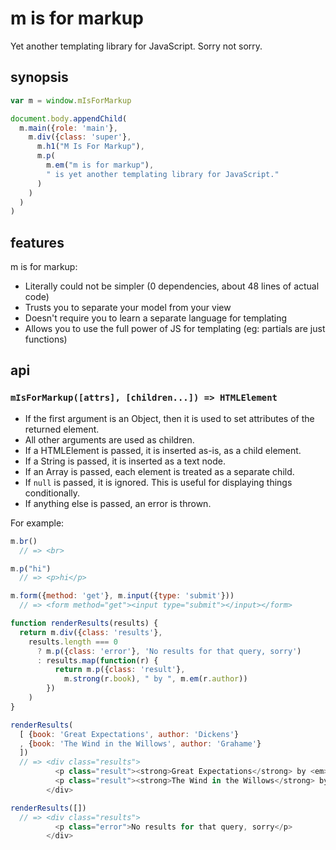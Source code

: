 # m is for markup

Yet another templating library for JavaScript. Sorry not sorry.

## synopsis

```javascript
var m = window.mIsForMarkup

document.body.appendChild(
  m.main({role: 'main'},
    m.div({class: 'super'},
      m.h1("M Is For Markup"),
      m.p(
        m.em("m is for markup"),
        " is yet another templating library for JavaScript."
      )
    )
  )
)
```

## features

m is for markup:

* Literally could not be simpler (0 dependencies, about 48 lines of actual code)
* Trusts you to separate your model from your view
* Doesn't require you to learn a separate language for templating
* Allows you to use the full power of JS for templating (eg: partials are just
  functions)

## api

### `mIsForMarkup([attrs], [children...]) => HTMLElement`

* If the first argument is an Object, then it is used to set attributes of the
  returned element.
* All other arguments are used as children.
* If a HTMLElement is passed, it is inserted as-is, as a child element.
* If a String is passed, it is inserted as a text node.
* If an Array is passed, each element is treated as a separate child.
* If `null` is passed, it is ignored. This is useful for displaying things
  conditionally.
* If anything else is passed, an error is thrown.

For example:

```javascript
m.br()
  // => <br>

m.p("hi")
  // => <p>hi</p>

m.form({method: 'get'}, m.input({type: 'submit'}))
  // => <form method="get"><input type="submit"></input></form>

function renderResults(results) {
  return m.div({class: 'results'},
    results.length === 0
      ? m.p({class: 'error'}, 'No results for that query, sorry')
      : results.map(function(r) {
          return m.p({class: 'result'}, 
            m.strong(r.book), " by ", m.em(r.author))
        })
    )
}

renderResults(
  [ {book: 'Great Expectations', author: 'Dickens'}
  , {book: 'The Wind in the Willows', author: 'Grahame'}
  ])
  // => <div class="results">
          <p class="result"><strong>Great Expectations</strong> by <em>Dickens</em></p>
          <p class="result"><strong>The Wind in the Willows</strong> by <em>Grahame</em></p>
        </div> 

renderResults([])
  // => <div class="results">
          <p class="error">No results for that query, sorry</p>
        </div>
